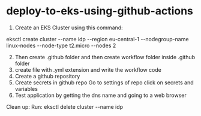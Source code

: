 # deploy-to-eks-using-github-actions
1. Create an EKS Cluster using this command:

eksctl create cluster --name idp --region eu-central-1 --nodegroup-name linux-nodes --node-type t2.micro --nodes 2

2. Then create .github folder and then create workflow folder inside .github folder 
3. create file with .yml extension and write the workflow code
4. Create a github repository 
5. Create secrets in github repo
        Go to settings of repo
        click on secrets and variables
6. Test application by getting the dns name and going to a web browser

Clean up: Run: eksctl delete cluster --name idp
